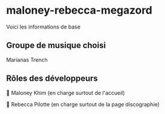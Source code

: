 # maloney-rebecca-megazord

Voici les informations de base

## Groupe de musique choisi

Marianas Trench

## Rôles des développeurs
🔴 Maloney Khim (en charge surtout de l'accueil)

🔵 Rebecca Pilotte (en charge surtout de la page discographie)

